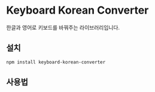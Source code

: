 # Keyboard Korean Converter

한글과 영어로 키보드를 바꿔주는 라이브러리입니다.

## 설치

```bash
npm install keyboard-korean-converter
```

## 사용법
